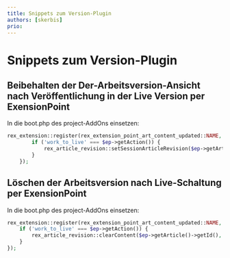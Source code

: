 ```yaml
---
title: Snippets zum Version-Plugin
authors: [skerbis]
prio:
---
```


# Snippets zum Version-Plugin

## Beibehalten der Der-Arbeitsversion-Ansicht nach Veröffentlichung in der Live Version per ExensionPoint

In die boot.php des project-AddOns einsetzen: 

```php
rex_extension::register(rex_extension_point_art_content_updated::NAME, function (rex_extension_point_art_content_updated $ep) {
        if ('work_to_live' === $ep->getAction()) {
            rex_article_revision::setSessionArticleRevision($ep->getArticle()->getId(), rex_article_revision::WORK);
        }
    });
```

## Löschen der Arbeitsversion nach Live-Schaltung per ExensionPoint

In die boot.php des project-AddOns einsetzen: 

```php 
rex_extension::register(rex_extension_point_art_content_updated::NAME, function (rex_extension_point_art_content_updated $ep) {
    if ('work_to_live' === $ep->getAction()) {
        rex_article_revision::clearContent($ep->getArticle()->getId(), $ep->getArticle()->getClangId(), rex_article_revision::WORK);
    }
});
```
